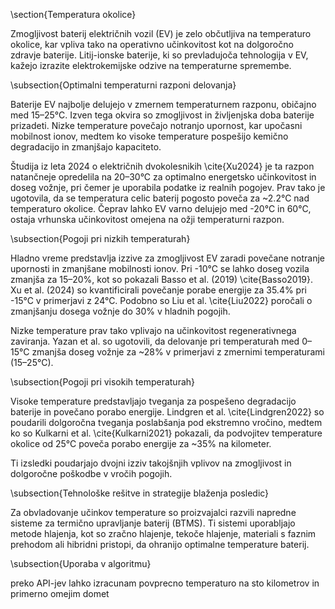 \section{Temperatura okolice}

Zmogljivost baterij električnih vozil (EV) je zelo občutljiva na temperaturo okolice, kar vpliva tako na operativno učinkovitost kot na dolgoročno zdravje baterije. Litij-ionske baterije, ki so prevladujoča tehnologija v EV, kažejo izrazite elektrokemijske odzive na temperaturne spremembe.

\subsection{Optimalni temperaturni razponi delovanja}

Baterije EV najbolje delujejo v zmernem temperaturnem razponu, običajno med 15–25°C. Izven tega okvira so zmogljivost in življenjska doba baterije prizadeti. Nizke temperature povečajo notranjo upornost, kar upočasni mobilnost ionov, medtem ko visoke temperature pospešijo kemično degradacijo in zmanjšajo kapaciteto.

Študija iz leta 2024 o električnih dvokolesnikih \cite{Xu2024} je ta razpon natančneje opredelila na 20–30°C za optimalno energetsko učinkovitost in doseg vožnje, pri čemer je uporabila podatke iz realnih pogojev. Prav tako je ugotovila, da se temperatura celic baterij pogosto poveča za ~2.2°C nad temperaturo okolice. Čeprav lahko EV varno delujejo med -20°C in 60°C, ostaja vrhunska učinkovitost omejena na ožji temperaturni razpon.

\subsection{Pogoji pri nizkih temperaturah}

Hladno vreme predstavlja izzive za zmogljivost EV zaradi povečane notranje upornosti in zmanjšane mobilnosti ionov. Pri -10°C se lahko doseg vozila zmanjša za 15–20\%, kot so pokazali Basso et al. (2019) \cite{Basso2019}. Xu et al. (2024) so kvantificirali povečanje porabe energije za 35.4\% pri -15°C v primerjavi z 24°C. Podobno so Liu et al. \cite{Liu2022} poročali o zmanjšanju dosega vožnje do 30\% v hladnih pogojih.

Nizke temperature prav tako vplivajo na učinkovitost regenerativnega zaviranja. Yazan et al. so ugotovili, da delovanje pri temperaturah med 0–15°C zmanjša doseg vožnje za ~28\% v primerjavi z zmernimi temperaturami (15–25°C).

\subsection{Pogoji pri visokih temperaturah}

Visoke temperature predstavljajo tveganja za pospešeno degradacijo baterije in povečano porabo energije. Lindgren et al. \cite{Lindgren2022} so poudarili dolgoročna tveganja poslabšanja pod ekstremno vročino, medtem ko so Kulkarni et al. \cite{Kulkarni2021} pokazali, da podvojitev temperature okolice od 25°C poveča porabo energije za ~35\% na kilometer.

Ti izsledki poudarjajo dvojni izziv takojšnjih vplivov na zmogljivost in dolgoročne poškodbe v vročih pogojih.

\subsection{Tehnološke rešitve in strategije blaženja posledic}

Za obvladovanje učinkov temperature so proizvajalci razvili napredne sisteme za termično upravljanje baterij (BTMS). Ti sistemi uporabljajo metode hlajenja, kot so zračno hlajenje, tekoče hlajenje, materiali s faznim prehodom ali hibridni pristopi, da ohranijo optimalne temperature baterij.

\subsection{Uporaba v algoritmu}

preko API-jev lahko izracunam povprecno temperaturo na sto kilometrov in primerno omejim domet
